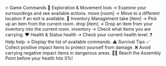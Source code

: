 🔥 Game Commands
📌 Exploration & Movement
look → Examine your surroundings and see available actions.
move [room] → Move to a different location if an exit is available.
🎒 Inventory Management
take [item] → Pick up an item from the current room.
drop [item] → Drop an item from your inventory into the current room.
inventory → Check what items you are carrying.
❤️ Health & Status
health → Check your current health level.
❓ Help
help → Display the list of available commands.
⚠️ Survival Tips
✅ Collect positive impact items to protect yourself from damage.
❌ Avoid carrying negative impact items in dangerous areas.
🏃‍♂️ Reach the Assembly Point before your health hits 0%!